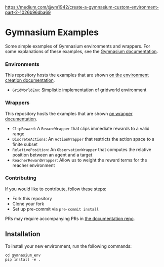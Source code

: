 https://medium.com/@ym1942/create-a-gymnasium-custom-environment-part-2-1026b96dba69

# Gymnasium Examples

Some simple examples of Gymnasium environments and wrappers.
For some explanations of these examples, see the [Gymnasium documentation](https://gymnasium.farama.org).

### Environments

This repository hosts the examples that are shown [on the environment creation documentation](https://gymnasium.farama.org/tutorials/gymnasium_basics/environment_creation/).

- `GridWorldEnv`: Simplistic implementation of gridworld environment

### Wrappers

This repository hosts the examples that are shown [on wrapper documentation](https://gymnasium.farama.org/api/wrappers/).

- `ClipReward`: A `RewardWrapper` that clips immediate rewards to a valid range
- `DiscreteActions`: An `ActionWrapper` that restricts the action space to a finite subset
- `RelativePosition`: An `ObservationWrapper` that computes the relative position between an agent and a target
- `ReacherRewardWrapper`: Allow us to weight the reward terms for the reacher environment

### Contributing

If you would like to contribute, follow these steps:

- Fork this repository
- Clone your fork
- Set up pre-commit via `pre-commit install`

PRs may require accompanying PRs in [the documentation repo](https://github.com/Farama-Foundation/Gymnasium/tree/main/docs).

## Installation

To install your new environment, run the following commands:

```{shell}
cd gymnasium_env
pip install -e .
```
